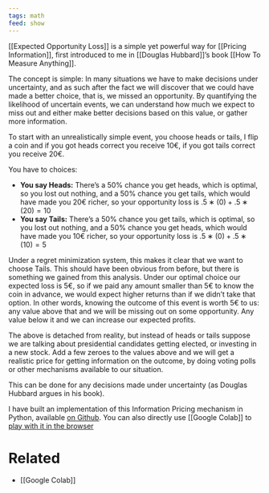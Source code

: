 ```yaml
---
tags: math
feed: show
---
```


[[Expected Opportunity Loss]] is a simple yet powerful way for [[Pricing Information]], first introduced to me in [[Douglas Hubbard]]’s book [[How To Measure Anything]].

The concept is simple: In many situations we have to make decisions under uncertainty, and as such after the fact we will discover that we could have made a better choice, that is, we missed an opportunity. By quantifying the likelihood of uncertain events, we can understand how much we expect to miss out and either make better decisions based on this value, or gather more information.

To start with an unrealistically simple event, you choose heads or tails, I flip a coin and if you got heads correct you receive $10€$, if you got tails correct you receive $20€$.

You have to choices:

-   **You say Heads:** There’s a 50% chance you get heads, which is optimal, so you lost out nothing, and a 50% chance you get tails, which would have made you $20€$ richer, so your opportunity loss is $.5∗(0)+.5∗(20)=10$ 
-   **You say Tails:** There’s a 50% chance you get tails, which is optimal, so you lost out nothing, and a 50% chance you get heads, which would have made you $10€$
richer, so your opportunity loss is $.5∗(0)+.5∗(10)=5$

Under a regret minimization system, this makes it clear that we want to choose Tails. This should have been obvious from before, but there is something we gained from this analysis. Under our optimal choice our expected loss is $5€$, so if we paid any amount smaller than 5€ to know the coin in advance, we would expect higher returns than if we didn’t take that option. In other words, knowing the outcome of this event is worth $5€$ to us: any value above that and we will be missing out on some opportunity. Any value below it and we can increase our expected profits.

The above is detached from reality, but instead of heads or tails suppose we are talking about presidential candidates getting elected, or investing in a new stock. Add a few zeroes to the values above and we will get a realistic price for getting information on the outcome, by doing voting polls or other mechanisms available to our situation.

This can be done for any decisions made under uncertainty (as Douglas Hubbard argues in his book).

I have built an implementation of this Information Pricing mechanism in Python, available [on Github](https://github.com/migueltorrescosta/tutor/blob/master/ExpectedOpportunityLoss.ipynb). You can also directly use [[Google Colab]] to [play with it in the browser](https://colab.research.google.com/github/migueltorrescosta/tutor/blob/master/ExpectedOpportunityLoss.ipynb)

# Related
- [[Google Colab]]
